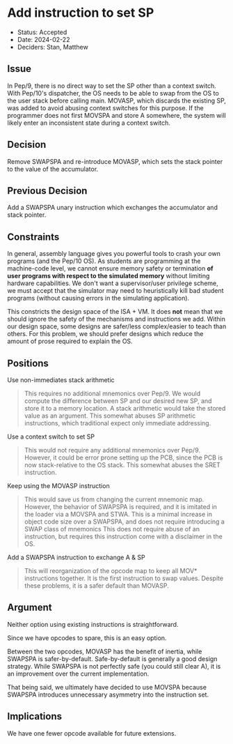 # Add instruction to set SP
* Status: Accepted
* Date: 2024-02-22
* Deciders: Stan, Matthew

## Issue
In Pep/9, there is no direct way to set the SP other than a context switch.
With Pep/10's dispatcher, the OS needs to be able to swap from the OS to the user stack before calling main.
MOVASP, which discards the existing SP, was added to avoid abusing context switches for this purpose.
If the programmer does not first MOVSPA and store A somewhere, the system will likely enter an inconsistent state during a context switch.


## Decision

Remove SWAPSPA and re-introduce MOVASP, which sets the stack pointer to the value of the accumulator.

## Previous Decision 

Add a SWAPSPA unary instruction which exchanges the accumulator and stack pointer.

## Constraints
In general, assembly language gives you powerful tools to crash your own programs (and the Pep/10 OS).
As students are programming at the machine-code level, we cannot ensure memory safety or termination **of user programs with respect to the simulated memory** without limiting hardware capabilities.
We don't want a supervisor/user privilege scheme, we must accept that the simulator may need to heuristically kill bad student programs (without causing errors in the simulating application).

This constricts the design space of the ISA + VM.
It does **not** mean that we should ignore the safety of the mechanisms and instructions we add.
Within our design space, some designs are safer/less complex/easier to teach than others.
For this problem, we should prefer designs which reduce the amount of prose required to explain the OS.

## Positions
Use non-immediates stack arithmetic
> This requires no additional mnemonics over Pep/9.
> We would compute the difference between SP and our desired new SP, and store it to a memory location.
> A stack arithmetic would take the stored value as an argument.
> This somewhat abuses SP arithmetic instructions, which traditional expect only immediate addressing.

Use a context switch to set SP
> This would not require any additional mnemonics over Pep/9.
> However, it could be error prone setting up the PCB, since the PCB is now stack-relative to the OS stack.
> This somewhat abuses the SRET instruction.

Keep using the MOVASP instruction
> This would save us from changing the current mnemonic map.
> However, the behavior of SWAPSPA is required, and it is imitated in the loader via a MOVSPA and STWA.
> This is a minimal increase in object code size over a SWAPSPA, and does not require introducing a SWAP class of mnemonics
> This does not require abuse of an instruction, but requires this instruction come with a disclaimer in the OS.

Add a SWAPSPA instruction to exchange A & SP
> This will reorganization of the opcode map to keep all MOV\* instructions together.
> It is the first instruction to swap values.
> Despite these problems, it is a safer default than MOVASP.

## Argument
Neither option using existing instructions is straightforward.

Since we have opcodes to spare, this is an easy option.

Between the two opcodes, MOVASP has the benefit of inertia, while SWAPSPA is safer-by-default.
Safe-by-default is generally a good design strategy.
While SWAPSPA is not perfectly safe (you could still clear A), it is an improvement over the current implementation.

That being said, we ultimately have decided to use MOVSPA because SWAPSPA introduces unnecessary asymmetry into the instruction set.

## Implications
We have one fewer opcode available for future extensions.
